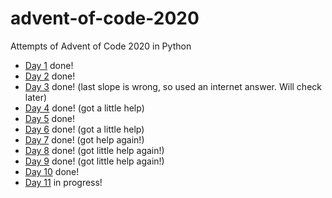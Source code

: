 # advent-of-code-2020
 Attempts of Advent of Code 2020 in Python

*  [Day 1](./day1/advent1.py) done!
*  [Day 2](./day2/advent2.py) done!
*  [Day 3](./day3/advent3.py) done! (last slope is wrong, so used an internet answer. Will check later)
*  [Day 4](./day4/advent4.py) done! (got a little help)
*  [Day 5](./day5/advent5.py) done!
*  [Day 6](./day6/advent6.py) done! (got a little help)
*  [Day 7](./day7/advent7.py) done! (got help again!)
*  [Day 8](./day8/advent8.py) done! (got little help again!)
*  [Day 9](./day9/advent9.py) done! (got little help again!)
*  [Day 10](./day10/advent10.py) done!
*  [Day 11](./day11/advent11.py) in progress!
